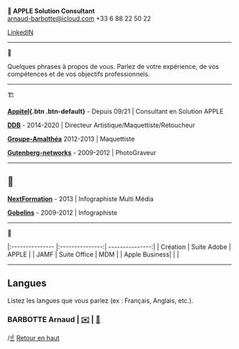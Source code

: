 ** APPLE Solution Consultant**  
arnaud-barbotte@icloud.com
+33 6 88 22 50 22

[LinkedIN](https://fr.linkedin.com/in/arnaudbarbotte)

---
👤

Quelques phrases à propos de vous. Parlez de votre expérience, de vos compétences et de vos objectifs professionnels.

---
🏗️

**[Appitel](https://www.appitel.fr){.btn .btn-default}** - Depuis 09/21 | Consultant en Solution APPLE

**[DDB](https://www.ddb.fr)** - 2014-2020 | Directeur Artistique/Maquettiste/Retoucheur

**[Groupe-Amalthéa](https://www.groupe-amalthea.fr)** 2012-2013 | Maquettiste

**[Gutenberg-networks](https://www.gutenberg.agency/)** - 2009-2012 | PhotoGraveur

---
## 🏫

**[NextFormation](https://nextformation.com/)** - 2013 | Infographiste Multi Média

**[Gobelins](https://www.gobelins.fr/)** - 2009-2012 | Infographiste

---
💼

|:--------------- |:---------------:| ---------------:|
| Création | Suite Adobe | APPLE |
| JAMF | Suite Office | MDM |
| Apple Business| | |

---

## Langues

Listez les langues que vous parlez (ex : Français, Anglais, etc.).

### BARBOTTE Arnaud | [✉️](mailto:votremail@example.com) | [📱](sms:+33688225022)

/[☝️](#hello) [Retour en haut](#navigation-rapide)
